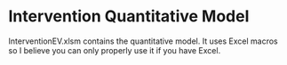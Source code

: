 # Intervention Quantitative Model

InterventionEV.xlsm contains the quantitative model. It uses Excel macros so I believe you can only properly use it if you have Excel.
